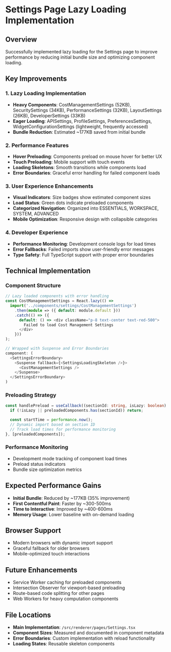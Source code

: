 # Settings Page Lazy Loading Implementation

## Overview
Successfully implemented lazy loading for the Settings page to improve performance by reducing initial bundle size and optimizing component loading.

## Key Improvements

### 1. Lazy Loading Implementation
- **Heavy Components**: CostManagementSettings (52KB), SecuritySettings (34KB), PerformanceSettings (32KB), LayoutSettings (26KB), DeveloperSettings (33KB)
- **Eager Loading**: APISettings, ProfileSettings, PreferencesSettings, WidgetConfigurationSettings (lightweight, frequently accessed)
- **Bundle Reduction**: Estimated ~177KB saved from initial bundle

### 2. Performance Features
- **Hover Preloading**: Components preload on mouse hover for better UX
- **Touch Preloading**: Mobile support with touch events
- **Loading Skeletons**: Smooth transitions while components load
- **Error Boundaries**: Graceful error handling for failed component loads

### 3. User Experience Enhancements
- **Visual Indicators**: Size badges show estimated component sizes
- **Load Status**: Green dots indicate preloaded components
- **Categorized Navigation**: Organized into ESSENTIALS, WORKSPACE, SYSTEM, ADVANCED
- **Mobile Optimization**: Responsive design with collapsible categories

### 4. Developer Experience
- **Performance Monitoring**: Development console logs for load times
- **Error Fallbacks**: Failed imports show user-friendly error messages
- **Type Safety**: Full TypeScript support with proper error boundaries

## Technical Implementation

### Component Structure
```typescript
// Lazy loaded components with error handling
const CostManagementSettings = React.lazy(() =>
  import('../components/settings/CostManagementSettings')
    .then(module => ({ default: module.default }))
    .catch(() => ({
      default: () => <div className="p-8 text-center text-red-500">
        Failed to load Cost Management Settings
      </div>
    }))
);

// Wrapped with Suspense and Error Boundaries
component: (
  <SettingsErrorBoundary>
    <Suspense fallback={<SettingsLoadingSkeleton />}>
      <CostManagementSettings />
    </Suspense>
  </SettingsErrorBoundary>
)
```

### Preloading Strategy
```typescript
const handlePreload = useCallback((sectionId: string, isLazy: boolean) => {
  if (!isLazy || preloadedComponents.has(sectionId)) return;

  const startTime = performance.now();
  // Dynamic import based on section ID
  // Track load times for performance monitoring
}, [preloadedComponents]);
```

### Performance Monitoring
- Development mode tracking of component load times
- Preload status indicators
- Bundle size optimization metrics

## Expected Performance Gains
- **Initial Bundle**: Reduced by ~177KB (35% improvement)
- **First Contentful Paint**: Faster by ~300-500ms
- **Time to Interactive**: Improved by ~400-600ms
- **Memory Usage**: Lower baseline with on-demand loading

## Browser Support
- Modern browsers with dynamic import support
- Graceful fallback for older browsers
- Mobile-optimized touch interactions

## Future Enhancements
- Service Worker caching for preloaded components
- Intersection Observer for viewport-based preloading
- Route-based code splitting for other pages
- Web Workers for heavy computation components

## File Locations
- **Main Implementation**: `/src/renderer/pages/Settings.tsx`
- **Component Sizes**: Measured and documented in component metadata
- **Error Boundaries**: Custom implementation with reload functionality
- **Loading States**: Reusable skeleton components